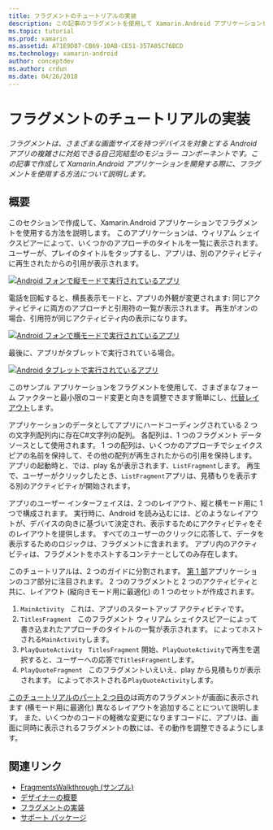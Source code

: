 ```yaml
---
title: フラグメントのチュートリアルの実装
description: この記事のフラグメントを使用して Xamarin.Android アプリケーションを開発する方法について説明します。
ms.topic: tutorial
ms.prod: xamarin
ms.assetid: A71E9D87-CB69-10AB-CE51-357A05C76BCD
ms.technology: xamarin-android
author: conceptdev
ms.author: crdun
ms.date: 04/26/2018
---
```


# <a name="implementing-fragments---walkthrough"></a>フラグメントのチュートリアルの実装

_フラグメントは、さまざまな画面サイズを持つデバイスを対象とする Android アプリの複雑さに対処できる自己完結型のモジュラー コンポーネントです。この記事で作成して Xamarin.Android アプリケーションを開発する際に、フラグメントを使用する方法について説明します。_

## <a name="overview"></a>概要

このセクションで作成して、Xamarin.Android アプリケーションでフラグメントを使用する方法を説明します。 このアプリケーションは、ウィリアム シェイクスピアーによって、いくつかのアプローチのタイトルを一覧に表示されます。 ユーザーが、プレイのタイトルをタップするし、アプリは、別のアクティビティに再生されたからの引用が表示されます。

[![Android フォンで縦モードで実行されているアプリ](./images/intro-screenshot-phone-sml.png)](./images/intro-screenshot-phone.png#lightbox)

電話を回転すると、横長表示モードと、アプリの外観が変更されます: 同じアクティビティに両方のアプローチと引用符の一覧が表示されます。 再生がオンの場合、引用符が同じアクティビティ内の表示になります。

[![Android フォンで横モードで実行されているアプリ](./images/intro-screenshot-phone-land-sml.png)](./images/intro-screenshot-phone-land.png#lightbox)

最後に、アプリがタブレットで実行されている場合。

[![Android タブレットで実行されているアプリ](./images/intro-screenshot-tablet-sml.png)](./images/intro-screenshot-tablet.png#lightbox)

このサンプル アプリケーションをフラグメントを使用して、さまざまなフォーム ファクターと最小限のコード変更と向きを調整できます簡単にし、[代替レイアウト](/xamarin/android/app-fundamentals/resources-in-android/alternate-resources)します。

アプリケーションのデータとしてアプリにハードコーディングされている 2 つの文字列配列内に存在C#文字列の配列。 各配列は、1 つのフラグメント データ ソースとして使用されます。  1 つの配列は、いくつかのアプローチでシェイクスピアの名前を保持して、その他の配列が再生されたからの引用を保持します。 アプリの起動時と、では、play 名が表示されます、`ListFragment`します。 再生で、ユーザーがクリックしたとき、`ListFragment`アプリは、見積もりを表示する別のアクティビティが開始されます。

アプリのユーザー インターフェイスは、2 つのレイアウト、縦と横モード用に 1 つで構成されます。 実行時に、Android を読み込むには、どのようなレイアウトが、デバイスの向きに基づいて決定され、表示するためにアクティビティをそのレイアウトを提供します。 すべてのユーザーのクリックに応答して、データを表示するためのロジックは、フラグメントに含まれます。 アプリ内のアクティビティは、フラグメントをホストするコンテナーとしてのみ存在します。

このチュートリアルは、2 つのガイドに分割されます。 [第 1 部](./walkthrough.md)アプリケーションのコア部分に注目されます。 2 つのフラグメントと 2 つのアクティビティと共に、レイアウト (縦向きモード用に最適化) の 1 つのセットが作成されます。

1. `MainActivity` &nbsp; これは、アプリのスタートアップ アクティビティです。
1. `TitlesFragment` &nbsp; このフラグメント ウィリアム シェイクスピアーによって書き込まれたアプローチのタイトルの一覧が表示されます。 によってホストされる`MainActivity`します。
1. `PlayQuoteActivity` &nbsp; `TitlesFragment` 開始、`PlayQuoteActivity`で再生を選択すると、ユーザーへの応答で`TitlesFragment`します。
1. `PlayQuoteFragment` &nbsp; このフラグメントいえいえ、play から見積もりが表示されます。 によってホストされる`PlayQuoteActivity`します。

[このチュートリアルのパート 2 つ目の](./walkthrough-landscape.md)は両方のフラグメントが画面に表示されます (横モード用に最適化) 異なるレイアウトを追加することについて説明します。 また、いくつかのコードの軽微な変更になりますコードに、アプリは、画面に同時に表示されるフラグメントの数には、その動作を調整できるようにします。

## <a name="related-links"></a>関連リンク

- [FragmentsWalkthrough (サンプル)](https://developer.xamarin.com/samples/monodroid/FragmentsWalkthrough/)
- [デザイナーの概要](~/android/user-interface/android-designer/index.md)
- [フラグメントの実装](https://developer.android.com/guide/topics/fundamentals/fragments.html)
- [サポート パッケージ](https://developer.android.com/sdk/compatibility-library.html)
